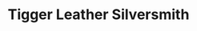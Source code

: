 ---
title: "Tigger Leather Silversmith"
url: /boothbay-harbor/tigger-leather-silversmith/
shop: Leder
---